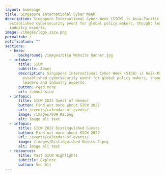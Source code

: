 ```yaml
---
layout: homepage
title: Singapore International Cyber Week
description: Singapore International Cyber Week (SICW) is Asia-Pacific’s most
  established cybersecurity event for global policy makers, thought leaders and
  industry experts.
image: /images/logo_sicw.png
permalink: /
notification: ""
sections:
  - hero:
      background: /images/SICW Website banner.jpg
  - infobar:
      title: SICW
      subtitle: About
      description: Singapore International Cyber Week (SICW) is Asia-Pacific’s most
        established cybersecurity event for global policy makers, thought
        leaders and industry experts.
      button: read more
      url: /about-sicw
  - infopic:
      title: SICW 2022 Guest of Honour
      button: Find out more about SICW 2022
      url: /events/calendar-of-events/
      image: /images/GOH R2.png
      alt: Image alt text
  - infopic:
      title: SICW 2022 Distinguished Guests
      button: Find out more about SICW 2022
      url: /events/calendar-of-events/
      image: /images/Distinguished Guests 2.png
      alt: Image alt text
  - resources:
      title: Past SICW Highlights
      subtitle: Explore
      button: See All
---
```

